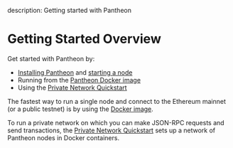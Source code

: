description: Getting started with Pantheon
<!--- END of page meta data -->

# Getting Started Overview

Get started with Pantheon by:

* [Installing Pantheon](../HowTo/Get-Started/Install-Binaries.md) and [starting a node](../HowTo/Get-Started/Starting-Pantheon.md)
* Running from the [Pantheon Docker image](../HowTo/Get-Started/Run-Docker-Image.md)
* Using the [Private Network Quickstart](../Tutorials/Private-Network-Quickstart.md) 

The fastest way to run a single node and connect to the Ethereum mainnet (or a public testnet) is by using the [Docker image](../HowTo/Get-Started/Run-Docker-Image.md). 

To run a private network on which you can make JSON-RPC requests and send transactions, the [Private Network Quickstart](../Tutorials/Private-Network-Quickstart.md) sets up a network of Pantheon nodes in Docker containers.